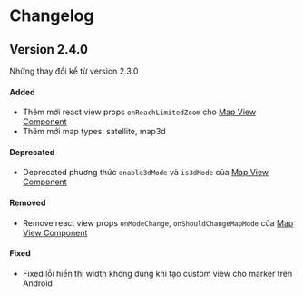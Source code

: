 # Changelog

## Version 2.4.0

Những thay đổi kể từ version 2.3.0

#### Added

- Thêm mới react view props `onReachLimitedZoom` cho [Map View Component](guides/mapview.md)
- Thêm mới map types: satellite, map3d

<!-- #### Changed -->
#### Deprecated

- Deprecated phương thức `enable3dMode` và `is3dMode` của [Map View Component](guides/mapview.md)

#### Removed

- Remove react view props `onModeChange`, `onShouldChangeMapMode` của [Map View Component](guides/mapview.md)

#### Fixed

- Fixed lỗi hiển thị width không đúng khi tạo custom view cho marker trên Android

<!-- #### Security -->
